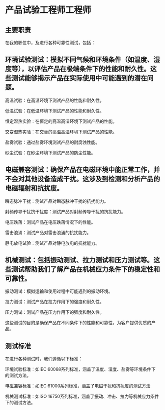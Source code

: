 # 产品试验工程师工程师
## 主要职责
在我的职位中，及进行各种可靠性测试，包括：

## 环境试验测试：模拟不同气候和环境条件（如温度、湿度等），以评估产品在极端条件下的性能和耐久性。这些测试能够揭示产品在实际使用中可能遇到的潜在问题。

高温试验：在高温环境下测试产品的性能和耐久性。

低温试验：在低温环境下测试产品的性能和耐久性。

恒定湿热实验：在恒定的高温高湿环境下测试产品的性能。

交变湿热实验：在交替的高温高湿环境下测试产品的性能。

盐雾试验：通过盐雾环境测试产品的耐腐蚀性能。

砂尘试验：在砂尘环境下测试产品的防尘性能。

## 电磁兼容测试：确保产品在电磁环境中能正常工作，并不会对其他设备造成干扰。这涉及到检测和分析产品的电磁辐射和抗扰度。

瞬态脉冲干扰：测试产品对瞬态脉冲干扰的抗扰能力。

射频传导干扰抗干扰度：测试产品对射频传导干扰的抗扰能力。

电压跌落：测试产品在电压跌落情况下的性能。

雷击浪涌：测试产品对雷击浪涌的抗扰能力。

静电放电试验：测试产品对静电放电的抗扰能力。

## 机械测试：包括振动测试、拉力测试和压力测试等。这些测试帮助我们了解产品在机械应力条件下的稳定性和可靠性。

振动测试：模拟运输和使用过程中可能遇到的振动环境。

拉力测试：测试产品在拉力作用下的强度和耐久性。

压力测试：测试产品在压力作用下的强度和耐久性。

这些测试的目的是确保产品在不同条件下的性能和可靠性，为客户提供优质的产品。

## 测试标准
在进行各种测试时，我们遵循以下标准：

环境试验标准：如IEC 60068系列标准，涵盖了温度、湿度、盐雾等环境条件下的测试方法。

电磁兼容标准：如IEC 61000系列标准，涵盖了电磁干扰和抗扰度的测试方法

机械测试标准：如ISO 16750系列标准，涵盖了振动、冲击、拉力等机械应力条件下的测试方法。
